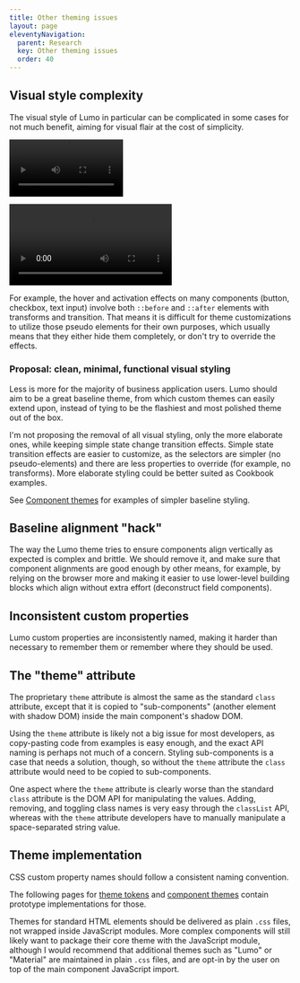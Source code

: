 ```yaml
---
title: Other theming issues
layout: page
eleventyNavigation:
  parent: Research
  key: Other theming issues
  order: 40
---
```


## Visual style complexity
The visual style of Lumo in particular can be complicated in some cases for not much benefit, aiming for visual flair at the cost of simplicity.

<video src="/docs/assets/textfield-focus.mov" autoplay loop style="width:203px;"></video>

<video src="/docs/assets/checkbox-click.mov" autoplay loop style="width:290px;"></video>

For example, the hover and activation effects on many components (button, checkbox, text input) involve both `::before` and `::after` elements with transforms and transition. That means it is difficult for theme customizations to utilize those pseudo elements for their own purposes, which usually means that they either hide them completely, or don't try to override the effects.


### Proposal: clean, minimal, functional visual styling
Less is more for the majority of business application users. Lumo should aim to be a great baseline theme, from which custom themes can easily extend upon, instead of tying to be the flashiest and most polished theme out of the box.  

I'm not proposing the removal of all visual styling, only the more elaborate ones, while keeping simple state change transition effects. Simple state transition effects are easier to customize, as the selectors are simpler (no pseudo-elements) and there are less properties to override (for example, no transforms). More elaborate styling could be better suited as Cookbook examples.

See [Component themes](/component-themes/) for examples of simpler baseline styling.

<!--
## Complex selectors
The selectors in the Lumo theme are hard to override. Most often, you end up inspecting the DOM with browser dev tools and copy paste the selector from there.

For example:
```css
/* From vaadin-lumo-styles/mixins/input-field-shared.js */
:host(:hover:not([readonly]):not([focused])) [part='label'] {
  color: var(--lumo-body-text-color);
}
```

If a developer wants to override the text field label color to red, they will likely do the following (in the corresponding component style sheet):
```css
[part="label"] {
  color: red;
}
/* or */
vaadin-text-field::part(label) {
  color: red;
}
```
The specificity of that selector is not enough to override the built-in hover color. The developer will likely need to open the browser inspector to identify the selector they need to override.

TODO: actually, using ::part will override any shadow DOM styles, so this point is moot if we package styles inside shadow DOM (though, which I'm arguing against at the moment).

### Proposal: use :where() in built-in selectors
The previous proposal for less elaborate visual styling/effects will help, but in addition, the built-in component selectors should use `:where()` extensively to reduce selector specificity and make overriding styles that much easier.
-->

## Baseline alignment "hack"
The way the Lumo theme tries to ensure components align vertically as expected is complex and brittle. We should remove it, and make sure that component alignments are good enough by other means, for example, by relying on the browser more and making it easier to use lower-level building blocks which align without extra effort (deconstruct field components).

## Inconsistent custom properties
Lumo custom properties are inconsistently named, making it harder than necessary to remember them or remember where they should be used.


## The "theme" attribute
The proprietary `theme` attribute is almost the same as the standard `class` attribute, except that it is copied to "sub-components" (another element with shadow DOM) inside the main component's shadow DOM.

Using the `theme` attribute  is likely not a big issue for most developers, as copy-pasting code from examples is easy enough, and the exact API naming is perhaps not much of a concern. Styling sub-components is a case that needs a solution, though, so without the `theme` attribute the `class` attribute would need to be copied to sub-components.

One aspect where the `theme` attribute is clearly worse than the standard `class` attribute is the DOM API for manipulating the values. Adding, removing, and toggling class names is very easy through the `classList` API, whereas with the `theme` attribute developers have to manually manipulate a space-separated string value.

## Theme implementation


CSS custom property names should follow a consistent naming convention.

The following pages for [theme tokens](/tokens) and [component themes](/component-themes) contain prototype implementations for those.

Themes for standard HTML elements should be delivered as plain `.css` files, not wrapped inside JavaScript modules. More complex components will still likely want to package their core theme with the JavaScript module, although I would recommend that additional themes such as "Lumo" or "Material" are maintained in plain `.css` files, and are opt-in by the user on top of the main component JavaScript import.
